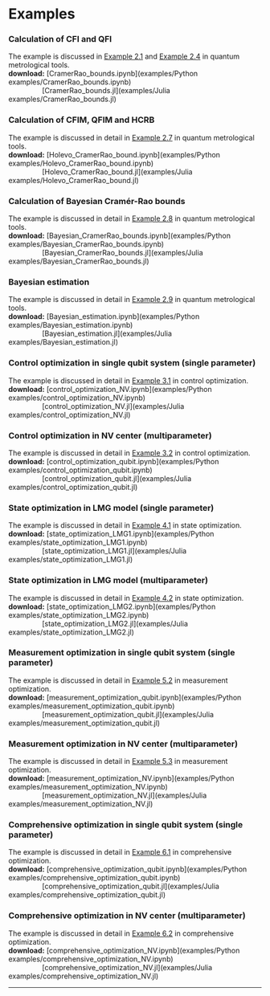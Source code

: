 # Examples 

### Calculation of CFI and QFI
The example is discussed in [Example 2.1](./guide/guide_bounds.md#example2_1) 
and [Example 2.4](./guide/guide_bounds.md#example2_4) in quantum metrological tools.  
**download:** [CramerRao_bounds.ipynb](examples/Python examples/CramerRao_bounds.ipynb)  
$~~~~~~~~~~~~~~~~~$[CramerRao_bounds.jl](examples/Julia examples/CramerRao_bounds.jl) 

### Calculation of CFIM, QFIM and HCRB
The example is discussed in detail in [Example 2.7](./guide/guide_bounds.md#example2_7) 
in quantum metrological tools.  
**download:** [Holevo_CramerRao_bound.ipynb](examples/Python examples/Holevo_CramerRao_bound.ipynb)  
$~~~~~~~~~~~~~~~~~$[Holevo_CramerRao_bound.jl](examples/Julia examples/Holevo_CramerRao_bound.jl)  

### Calculation of Bayesian Cramér-Rao bounds
The example is discussed in detail in [Example 2.8](./guide/guide_bounds.md#example2_8) 
in quantum metrological tools.  
**download:** [Bayesian_CramerRao_bounds.ipynb](examples/Python examples/Bayesian_CramerRao_bounds.ipynb)  
$~~~~~~~~~~~~~~~~~$[Bayesian_CramerRao_bounds.jl](examples/Julia examples/Bayesian_CramerRao_bounds.jl)  

### Bayesian estimation
The example is discussed in detail in [Example 2.9](./guide/guide_bounds.md#example2_9) 
in quantum metrological tools.   
**download:** [Bayesian_estimation.ipynb](examples/Python examples/Bayesian_estimation.ipynb)  
$~~~~~~~~~~~~~~~~~$[Bayesian_estimation.jl](examples/Julia examples/Bayesian_estimation.jl)  

### Control optimization in single qubit system (single parameter)
The example is discussed in detail in [Example 3.1](./guide/guide_bounds.md#example3_1) 
in control optimization.  
**download:** [control_optimization_NV.ipynb](examples/Python examples/control_optimization_NV.ipynb)  
$~~~~~~~~~~~~~~~~~$[control_optimization_NV.jl](examples/Julia examples/control_optimization_NV.jl)  

### Control optimization in NV center (multiparameter) 
The example is discussed in detail in [Example 3.2](./guide/guide_bounds.md#example3_2) 
in control optimization.  
**download:** [control_optimization_qubit.ipynb](examples/Python examples/control_optimization_qubit.ipynb)  
$~~~~~~~~~~~~~~~~~$[control_optimization_qubit.jl](examples/Julia examples/control_optimization_qubit.jl)  
 
### State optimization in LMG model (single parameter) 
The example is discussed in detail in [Example 4.1](./guide/guide_bounds.md#example4_1) 
in state optimization.  
**download:** [state_optimization_LMG1.ipynb](examples/Python examples/state_optimization_LMG1.ipynb)  
$~~~~~~~~~~~~~~~~~$[state_optimization_LMG1.jl](examples/Julia examples/state_optimization_LMG1.jl)  

### State optimization in LMG model (multiparameter) 
The example is discussed in detail in [Example 4.2](./guide/guide_bounds.md#example4_2) 
in state optimization.  
**download:** [state_optimization_LMG2.ipynb](examples/Python examples/state_optimization_LMG2.ipynb)  
$~~~~~~~~~~~~~~~~~$[state_optimization_LMG2.jl](examples/Julia examples/state_optimization_LMG2.jl) 

### Measurement optimization in single qubit system (single parameter) 
The example is discussed in detail in [Example 5.2](./guide/guide_bounds.md#example5_2) 
in measurement optimization.  
**download:** [measurement_optimization_qubit.ipynb](examples/Python examples/measurement_optimization_qubit.ipynb)  
$~~~~~~~~~~~~~~~~~$[measurement_optimization_qubit.jl](examples/Julia examples/measurement_optimization_qubit.jl)  

### Measurement optimization in NV center (multiparameter) 
The example is discussed in detail in [Example 5.3](./guide/guide_bounds.md#example5_3) 
in measurement optimization.  
**download:** [measurement_optimization_NV.ipynb](examples/Python examples/measurement_optimization_NV.ipynb)  
$~~~~~~~~~~~~~~~~~$[measurement_optimization_NV.jl](examples/Julia examples/measurement_optimization_NV.jl)  

### Comprehensive optimization in single qubit system (single parameter) 
The example is discussed in detail in [Example 6.1](./guide/guide_bounds.md#example6_1) 
in comprehensive optimization.  
**download:** [comprehensive_optimization_qubit.ipynb](examples/Python examples/comprehensive_optimization_qubit.ipynb)  
$~~~~~~~~~~~~~~~~~$[comprehensive_optimization_qubit.jl](examples/Julia examples/comprehensive_optimization_qubit.jl) 


### Comprehensive optimization in NV center (multiparameter) 
The example is discussed in detail in [Example 6.2](./guide/guide_bounds.md#example6_2) 
in comprehensive optimization.  
**download:** [comprehensive_optimization_NV.ipynb](examples/Python examples/comprehensive_optimization_NV.ipynb)  
$~~~~~~~~~~~~~~~~~$[comprehensive_optimization_NV.jl](examples/Julia examples/comprehensive_optimization_NV.jl)

---
